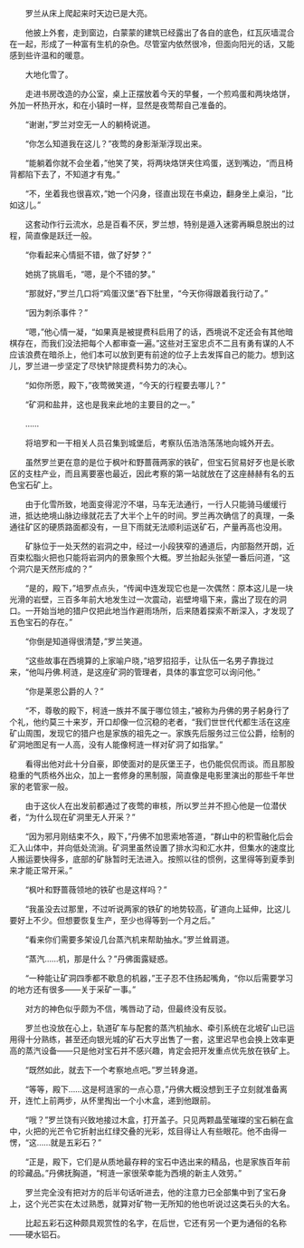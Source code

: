 　　罗兰从床上爬起来时天边已是大亮。

　　他披上外套，走到窗边，白蒙蒙的建筑已经露出了各自的底色，红瓦灰墙混合在一起，形成了一种富有生机的杂色。尽管室内依然很冷，但面向阳光的话，又能感到些许温和的暖意。

　　大地化雪了。

　　走进书房改造的办公室，桌上正摆放着今天的早餐，一个煎鸡蛋和两块烙饼，外加一杯热开水，和在小镇时一样，显然是夜莺帮自己准备的。

　　“谢谢，”罗兰对空无一人的躺椅说道。

　　“你怎么知道我在这儿？”夜莺的身影渐渐浮现出来。

　　“能躺着你就不会坐着，”他笑了笑，将两块烙饼夹住鸡蛋，送到嘴边，“而且椅背都陷下去了，不知道才有鬼。”

　　“不，坐着我也很喜欢，”她一个闪身，径直出现在书桌边，翻身坐上桌沿，“比如这儿。”

　　这套动作行云流水，总是百看不厌，罗兰想，特别是遁入迷雾再瞬息脱出的过程，简直像是跃迁一般。

　　“你看起来心情挺不错，做了好梦？”

　　她挑了挑眉毛，“嗯，是个不错的梦。”

　　“那就好，”罗兰几口将“鸡蛋汉堡”吞下肚里，“今天你得跟着我行动了。”

　　“因为刺杀事件？”

　　“嗯，”他心情一凝，“如果真是被提费科启用了的话，西境说不定还会有其他暗棋存在，而我们没法把每个人都审查一遍。”这些对王室忠贞不二且有勇有谋的人不应该浪费在暗杀上，他们本可以放到更有前途的位子上去发挥自己的能力。想到这儿，罗兰进一步坚定了尽快铲除提费科势力的决心。

　　“如你所愿，殿下，”夜莺微笑道，“今天的行程要去哪儿？”

　　“矿洞和盐井，这也是我来此地的主要目的之一。”

　　……

　　将培罗和一干相关人员召集到城堡后，考察队伍浩浩荡荡地向城外开去。

　　虽然罗兰更在意的是位于枫叶和野蔷薇两家的铁矿，但宝石贸易好歹也是长歌区的支柱产业，而且离要塞也最近，因此考察的第一站就放在了这座赫赫有名的五色宝石矿上。

　　由于化雪所致，地面变得泥泞不堪，马车无法通行，一行人只能骑马缓缓行进，抵达绝境山脉边缘就花去了大半个上午的时间。罗兰再次确信了的真理，一条通往矿区的硬质路面都没有，一旦下雨就无法顺利运送矿石，产量再高也没用。

　　矿脉位于一处天然的岩洞之中，经过一小段狭窄的通道后，内部豁然开朗，近百束松脂火把也只能将岩洞内的景象照个大概。罗兰抬起头张望一番后问道，“这个洞穴是天然形成的？”

　　“是的，殿下，”培罗点点头，“传闻中连发现它也是一次偶然：原本这儿是一块光滑的岩壁，三百多年前大地发生过一次震动，岩壁垮塌下来，露出了现在的洞口。一开始当地的猎户仅把此地当作避雨场所，后来随着探索不断深入，才发现了五色宝石的存在。”

　　“你倒是知道得很清楚，”罗兰笑道。

　　“这些故事在西境算的上家喻户晓，”培罗招招手，让队伍一名男子靠拢过来，“他叫丹佛.柯涟，是这座矿洞的管理者，具体的事宜您可以询问他。”

　　“你是莱恩公爵的人？”

　　“不，尊敬的殿下，柯涟一族并不属于哪位领主，”被称为丹佛的男子躬身行了个礼，他约莫三十来岁，开口却像一位沉稳的老者，“我们世世代代都生活在这座矿山周围，发现它的猎户也是家族的祖先之一。家族先后服务过三位公爵，绘制的矿洞地图足有一人高，没有人能像柯涟一样对矿洞了如指掌。”

　　看得出他对此十分自豪，即使面对的是灰堡王子，也仍能侃侃而谈。而且那股稳重的气质格外出众，加上一套修身的黑制服，简直像是电影里演出的那些千年世家的老管家一般。

　　由于这伙人在出发前都通过了夜莺的审核，所以罗兰并不担心他是一位潜伏者，“为什么现在矿洞里无人开采？”

　　“因为邪月刚结束不久，殿下，”丹佛不加思索地答道，“群山中的积雪融化后会汇入山体中，并向低处流淌。矿洞里虽然设置了排水沟和汇水井，但集水的速度比人搬运要快得多，底部的矿脉暂时无法进入。按照以往的惯例，这里得等到夏季到来才能正常开采。”

　　“枫叶和野蔷薇领地的铁矿也是这样吗？”

　　“我虽没去过那里，不过听说两家的铁矿的地势较高，矿道向上延伸，比这儿要好上不少。但想要恢复生产，至少也得等到一个月之后。”

　　“看来你们需要多架设几台蒸汽机来帮助抽水。”罗兰耸肩道。

　　“蒸汽……机，那是什么？”丹佛面露疑惑。

　　“一种能让矿洞四季都不歇息的机器，”王子忍不住扬起嘴角，“你以后需要学习的地方还有很多——关于采矿一事。”

　　对方的神色似乎颇为不信，嘴唇动了动，但最终没有反驳。

　　罗兰也没放在心上，轨道矿车与配套的蒸汽机抽水、牵引系统在北坡矿山已运用得十分熟练，甚至还向银光城的矿石大亨出售了一套，这里迟早也会换上效率更高的蒸汽设备——只是他对宝石并不感兴趣，肯定会把开发重点优先放在铁矿上。

　　“既然如此，就去下一个考察地点吧。”罗兰转身道。

　　“等等，殿下……这是柯涟家的一点心意，”丹佛大概没想到王子立刻就准备离开，连忙上前两步，从怀里掏出一个小木盒，递到他跟前。

　　“哦？”罗兰饶有兴致地接过木盒，打开盖子。只见两颗晶莹璀璨的宝石躺在盒中，火把的光芒令它折射出红绿交叠的光彩，炫目得让人有些眼花。他不由得一愣，“这……就是五彩石？”

　　“正是，殿下，它们是从质地最存粹的宝石中选出来的精品，也是家族百年前的珍藏品。”丹佛抚胸道，“柯涟一家很荣幸能为西境的新主人效劳。”

　　罗兰完全没有把对方的后半句话听进去，他的注意力已全部集中到了宝石身上，这个光芒实在太过熟悉，就算对矿物一无所知的他也听说过这类石头的大名。

　　比起五彩石这种颇具观赏性的名字，在后世，它还有另一个更为通俗的名称——硬水铝石。
